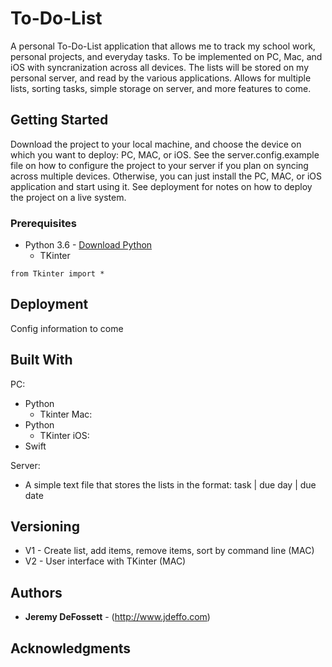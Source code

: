 # To-Do-List

A personal To-Do-List application that allows me to track my school work, personal projects, and everyday tasks.  To be implemented on PC, Mac, and iOS with syncranization across all devices.  The lists will be stored on my personal server, and read by the various applications.  Allows for multiple lists, sorting tasks, simple storage on server, and more features to come.

## Getting Started

Download the project to your local machine, and choose the device on which you want to deploy: PC, MAC, or iOS.  See the server.config.example file on how to configure the project to your server if you plan on syncing across multiple devices.  Otherwise, you can just install the PC, MAC, or iOS application and start using it. See deployment for notes on how to deploy the project on a live system.

### Prerequisites

* Python 3.6 - [Download Python](http://www.python.org)
  * TKinter

```
from Tkinter import *
```

## Deployment

Config information to come

## Built With

PC:
* Python
  * Tkinter
Mac:
* Python
  * TKinter
iOS:
* Swift

Server:
* A simple text file that stores the lists in the format: task | due day | due date

## Versioning

* V1 - Create list, add items, remove items, sort by command line (MAC)
* V2 - User interface with TKinter (MAC)

## Authors

* **Jeremy DeFossett** - (http://www.jdeffo.com)

## Acknowledgments

